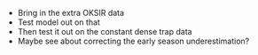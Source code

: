 - Bring in the extra OKSIR data
- Test model out on that
- Then test it out on the constant dense trap data
- Maybe see about correcting the early season underestimation?
